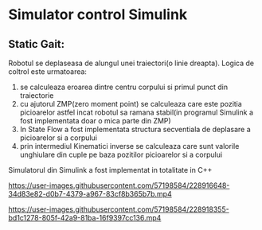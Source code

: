 # Simulator control Simulink

## Static Gait:
  
  Robotul se deplaseasa de alungul unei traiectori(o linie dreapta). Logica de coltrol este urmatoarea:
  
  1. se calculeaza eroarea dintre centru corpului si primul punct din traiectorie
  2. cu ajutorul ZMP(zero moment point) se calculeaza care este pozitia picioarelor astfel incat robotul sa ramana stabil(in programul Simulink a fost implementata doar o mica parte din ZMP)
  3. In State Flow a fost implementata structura secventiala de deplasare a picioarelor si a corpului
  4. prin intermediul Kinematici inverse se calculeaza care sunt valorile unghiulare din cuple pe baza pozitilor picioarelor si a corpului

  Simulatorul din Simulink a fost implementat in totalitate in C++


https://user-images.githubusercontent.com/57198584/228916648-34d83e82-d0b7-4379-a967-83cf8b365b7b.mp4



https://user-images.githubusercontent.com/57198584/228918355-bd1c1278-805f-42a9-81ba-16f9397cc136.mp4









